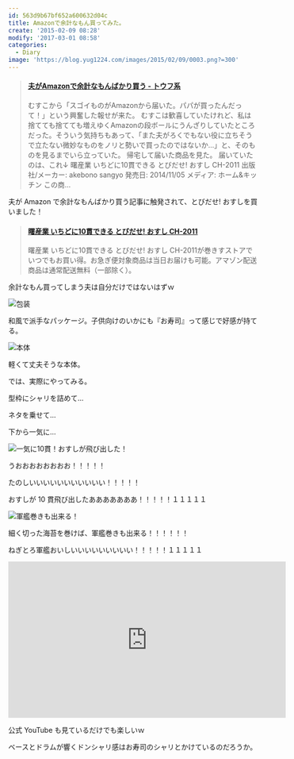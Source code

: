 ```yaml
---
id: 563d9b67bf652a600632d04c
title: Amazonで余計なもん買ってみた。
create: '2015-02-09 08:28'
modify: '2017-03-01 08:58'
categories:
  - Diary
image: 'https://blog.yug1224.com/images/2015/02/09/0003.png?=300'
---
```


<blockquote class="embedly-card" data-card-key="efc9713d77434ae8b88ef22dda0a91e8" data-card-controls="0" data-card-type="article" data-card-align="left"><h4><a href="http://kaishaku01.hatenablog.com/entry/2015/01/29/194231">夫がAmazonで余計なもんばかり買う - トウフ系</a></h4><p>むすこから「スゴイものがAmazonから届いた。パパが買ったんだって！」という興奮した報せが来た。 むすこは歓喜していたけれど、私は捨てても捨てても増えゆくAmazonの段ボールにうんざりしていたところだった。そういう気持ちもあって、「また夫がろくでもない役に立ちそうで立たない微妙なものをノリと勢いで買ったのではないか...」と、そのものを見るまでいら立っていた。 帰宅して届いた商品を見た。 届いていたのは、これ↓ 曙産業 いちどに10貫できる とびだせ! おすし CH-2011 出版社/メーカー: akebono sangyo 発売日: 2014/11/05 メディア: ホーム&キッチン この商...</p></blockquote>

夫が Amazon で余計なもんばかり買う記事に触発されて、とびだせ! おすしを買いました！

<blockquote class="embedly-card" data-card-key="efc9713d77434ae8b88ef22dda0a91e8" data-card-controls="0" data-card-type="article" data-card-align="left"><h4><a href="https://amzn.to/2xm9Oey">曙産業 いちどに10貫できる とびだせ! おすし CH-2011</a></h4><p>曙産業 いちどに10貫できる とびだせ! おすし CH-2011が巻きすストアでいつでもお買い得。お急ぎ便対象商品は当日お届けも可能。アマゾン配送商品は通常配送無料（一部除く）。</p></blockquote>

余計なもん買ってしまう夫は自分だけではないはずｗ

<!-- more -->

![包装](/images/2015/02/09/0001.png)

和風で派手なパッケージ。子供向けのいかにも『お寿司』って感じで好感が持てる。

![本体](/images/2015/02/09/0002.png)

軽くて丈夫そうな本体。

では、実際にやってみる。

型枠にシャリを詰めて...

ネタを乗せて...

下から一気に...

![一気に10貫！おすしが飛び出した！](/images/2015/02/09/0003.png)

うおおおおおおおお！！！！！

たのしいいいいいいいいいいい！！！！！

おすしが 10 貫飛び出したあああああああ！！！！！１１１１１

![軍艦巻きも出来る！](/images/2015/02/09/0004.png)

細く切った海苔を巻けば、軍艦巻きも出来る！！！！！！

ねぎとろ軍艦おいしいいいいいいいいい！！！！！１１１１１

<iframe width="560" height="315" src="https://www.youtube.com/embed/pb6ijUfxSAI" frameborder="0" allowfullscreen></iframe>

公式 YouTube も見ているだけでも楽しいｗ

ベースとドラムが響くドンシャリ感はお寿司のシャリとかけているのだろうか。
